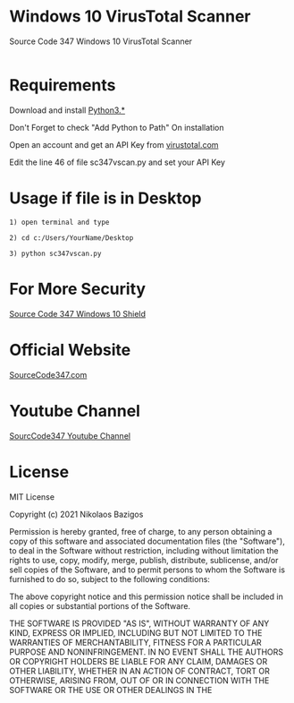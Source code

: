 # Windows 10 VirusTotal Scanner
Source Code 347 Windows 10 VirusTotal Scanner

<img scr="https://github.com/sourcecode347/Windows10VirusTotalScanner/blob/main/sc347vscanner.png" style="width:90%;height:auto;"/>

# Requirements

Download and install <a href="https://python.org">Python3.*</a>

Don't Forget to check "Add Python to Path" On installation

Open an account and get an API Key from <a href="https://virustotal.com">virustotal.com</a>

Edit the line 46 of file sc347vscan.py and set your API Key

# Usage if file is in Desktop

    1) open terminal and type
    
    2) cd c:/Users/YourName/Desktop
    
    3) python sc347vscan.py

# For More Security

<a href="https://github.com/sourcecode347/SourceCode347Windows10Shield">Source Code 347 Windows 10 Shield</a>

# Official Website

<a href="https://sourcecode347.com">SourceCode347.com</a>

# Youtube Channel

<a href="https://youtube.com/sourcecode347">SourcCode347 Youtube Channel</a>

# License
MIT License

Copyright (c) 2021 Nikolaos Bazigos

Permission is hereby granted, free of charge, to any person obtaining a copy
of this software and associated documentation files (the "Software"), to deal
in the Software without restriction, including without limitation the rights
to use, copy, modify, merge, publish, distribute, sublicense, and/or sell
copies of the Software, and to permit persons to whom the Software is
furnished to do so, subject to the following conditions:

The above copyright notice and this permission notice shall be included in all
copies or substantial portions of the Software.

THE SOFTWARE IS PROVIDED "AS IS", WITHOUT WARRANTY OF ANY KIND, EXPRESS OR
IMPLIED, INCLUDING BUT NOT LIMITED TO THE WARRANTIES OF MERCHANTABILITY,
FITNESS FOR A PARTICULAR PURPOSE AND NONINFRINGEMENT. IN NO EVENT SHALL THE
AUTHORS OR COPYRIGHT HOLDERS BE LIABLE FOR ANY CLAIM, DAMAGES OR OTHER
LIABILITY, WHETHER IN AN ACTION OF CONTRACT, TORT OR OTHERWISE, ARISING FROM,
OUT OF OR IN CONNECTION WITH THE SOFTWARE OR THE USE OR OTHER DEALINGS IN THE

